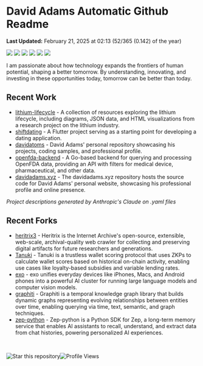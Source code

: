 # David Adams Automatic Github Readme
<p align="left"><b>Last Updated:</b> <!-- LAST_UPDATED:START --> February 21, 2025 at 02:13 (52/365 (0.142) of the year) <!-- LAST_UPDATED:END -->
</p>

<p align="left">
  <img src="https://img.shields.io/badge/Python-3776AB?style=flat&logo=python&logoColor=white" />
  <img src="https://img.shields.io/badge/Go-00ADD8?style=flat&logo=go&logoColor=white" />
  <img src="https://img.shields.io/badge/Rust-000000?style=flat&logo=rust&logoColor=white" />
  <img src="https://img.shields.io/badge/Racket-9F1D20?style=flat&logo=racket&logoColor=white" />
  <img src="https://img.shields.io/badge/React-20232A?style=flat&logo=react&logoColor=61DAFB" />
  <img src="https://img.shields.io/badge/Bash-4EAA25?style=flat&logo=gnu-bash&logoColor=white" />
</p>

I am passionate about how technology expands the frontiers of human potential, shaping a better tomorrow. By understanding, innovating, and investing in these opportunities today, tomorrow can be better than today.

## Recent Work 
<!-- PROJECTS-LIST:START --> 
- [lithium-lifecycle](https://github.com/davidatoms/lithium-lifecycle) - <!-- CLAUDE_DESCRIPTION1_START -->A collection of resources exploring the lithium lifecycle, including diagrams, JSON data, and HTML visualizations from a research project on the lithium industry.<!-- CLAUDE_DESCRIPTION1_END -->
- [shiftdating](https://github.com/davidatoms/shiftdating) - <!-- CLAUDE_DESCRIPTION2_START -->A Flutter project serving as a starting point for developing a dating application.<!-- CLAUDE_DESCRIPTION2_END -->
- [davidatoms](https://github.com/davidatoms/davidatoms) - <!-- CLAUDE_DESCRIPTION3_START -->David Adams' personal repository showcasing his projects, coding samples, and professional profile.<!-- CLAUDE_DESCRIPTION3_END -->
- [openfda-backend](https://github.com/davidatoms/openfda-backend) - <!-- CLAUDE_DESCRIPTION4_START -->A Go-based backend for querying and processing OpenFDA data, providing an API with filters for medical device, pharmaceutical, and other data.<!-- CLAUDE_DESCRIPTION4_END -->
- [davidadams.xyz](https://github.com/davidatoms/davidadams.xyz) - <!-- CLAUDE_DESCRIPTION5_START -->The davidadams.xyz repository hosts the source code for David Adams' personal website, showcasing his professional profile and online presence.<!-- CLAUDE_DESCRIPTION5_END -->
<!-- PROJECTS-LIST:END -->
_Project descriptions generated by Anthropic's Claude on .yaml files_
## Recent Forks
<!-- RECENT_FORKED_REPOS:START --> 
- [heritrix3](https://github.com/davidatoms/heritrix3) - Heritrix is the Internet Archive's open-source, extensible, web-scale, archival-quality web crawler for collecting and preserving digital artifacts for future researchers and generations.
- [Tanuki](https://github.com/davidatoms/Tanuki) - Tanuki is a trustless wallet scoring protocol that uses ZKPs to calculate wallet scores based on historical on-chain activity, enabling use cases like loyalty-based subsidies and variable lending rates.
- [exo](https://github.com/davidatoms/exo) - exo unifies everyday devices like iPhones, Macs, and Android phones into a powerful AI cluster for running large language models and computer vision models.
- [graphiti](https://github.com/davidatoms/graphiti) - Graphiti is a temporal knowledge graph library that builds dynamic graphs representing evolving relationships between entities over time, enabling querying via time, text, semantic, and graph techniques.
- [zep-python](https://github.com/davidatoms/zep-python) - Zep-python is a Python SDK for Zep, a long-term memory service that enables AI assistants to recall, understand, and extract data from chat histories, powering personalized AI experiences.
<!-- RECENT_FORKED_REPOS:END -->
<br>

![Star this repository](https://img.shields.io/badge/Star%20this%20repository-FFDD00?style=flat&logo=github&logoColor=white)![Profile Views](https://komarev.com/ghpvc/?username=davidatoms&style=flat&color=blue&label=Views)

